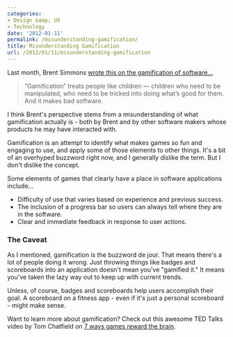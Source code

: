 ```yaml
---
categories:
- Design &amp; UX
- Technology
date: '2012-01-11'
permalink: /misunderstanding-gamification/
title: Misunderstanding Gamification
url: /2012/01/11/misunderstanding-gamification
---
```


Last month, Brent Simmons <a href="http://inessential.com/2011/12/23/gamification_sucks">wrote this on the gamification of software...</a>

<blockquote>“Gamification” treats people like children — children who need to be manipulated, who need to be tricked into doing what’s good for them. And it makes bad software.</blockquote>

I think Brent's perspective stems from a misunderstanding of what gamification actually is - both by Brent and by other software makers whose products he may have interacted with.

Gamification is an attempt to identify what makes games so fun and engaging to use, and apply some of those elements to other things. It's a bit of an overhyped buzzword right now, and I generally dislike the term. But I don't dislike the concept.

Some elements of games that clearly have a place in software applications include...
<ul>
<li>Difficulty of use that varies based on experience and previous success.</li>
<li>The inclusion of a progress bar so users can always tell where they are in the software.</li>
<li>Clear and immediate feedback in response to user actions.</li>
</ul>

<h3>The Caveat</h3>

As I mentioned, gamification is the buzzword de jour. That means there's a lot of people doing it wrong. Just throwing things like badges and scoreboards into an application doesn't mean you've "gamified it." It means you've taken the lazy way out to keep up with current trends.

Unless, of course, badges and scoreboards help users accomplish their goal. A scoreboard on a fitness app - even if it's just a personal scoreboard - might make sense.

Want to learn more about gamification? Check out this awesome TED Talks video by Tom Chatfield on <a href="http://www.ted.com/talks/tom_chatfield_7_ways_games_reward_the_brain.html">7 ways games reward the brain</a>.